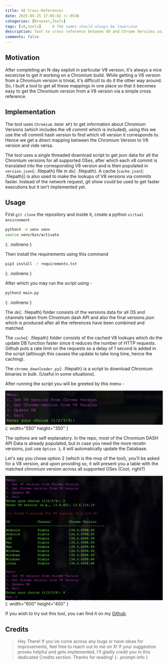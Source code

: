 ```yaml
---
title: V8 Cross Referencer
date: 2025-05-25 17:05:02 +/-0530
categories: [Browser,Tools]
tags: [v8,tools]     # TAG names should always be lowercase
description: Tool to cross reference between V8 and Chrome Versions using Chromium Dash API.
comments: false
---
```


## Motivation

After completing an N-day exploit in particular V8 version, it's always a nice excercise to get it working on a Chromium build. While getting a V8 version from a Chromium version is trivial, it's difficult to do it the other way around. So, I built a tool to get all these mappings in one place so that it becomes easy to get the Chromium version from a V8 version via a simple cross reference. 

## Implementation

The tool uses `Chromium DASH API` to get information about Chromium Versions (which includes the v8 commit which is included), using this we use the v8 commit hash version to find which v8 version it corresponds to. Hence we get a direct mapping between the Chromium Version to V8 version and vide versa. 

The tool uses a single threaded download script to get json data for all the Chromium versions for all supported OSes, after which each v8 commit is translated into the corresponding V8 version and is then populated in `version.json`{: .filepath} file in `db`{: .filepath}. A cache (`cache.json`{: .filepath}) is also used to make the lookups of V8 versions via commits faster. Instead of the network request, git show could be used to get faster executions but it isn't implemented yet.

## Usage

First `git clone` the repository and inside it, create a python `virtual environment`

```bash
python3 -m venv venv
source venv/bin/activate
```
{: .nolineno }

Then install the requirements using this command 

```bash
pip3 install -r requirements.txt
```
{: .nolineno }

After which you may run the script using -

```bash
python3 main.py
```
{: .nolineno }

The `db`{: .filepath} folder consists of the versions data for all OS and channels taken from Chromium dash API and also the final versions.json which is produced after all the references have been combined and matched.

The `cache`{: .filepath} folder consists of the cached V8 lookups which do the update DB function faster since it reduces the number of HTTP requests. Github puts a rate limit on the requests so a delay of 1 second is added in the script (although this causes the update to take long time, hence the caching).

The `chrome_downloader.py`{: .filepath} is a script to download Chromium binaries in bulk. (Useful in some situations).

After running the script you will be greeted by this menu -

![Desktop View](/assets/Browser/Tools/V8_Cross_Referencer/menu.png){: width="550" height="350" }

The options are self explanatory. In the repo, most of the Chromium DASH API Data is already populated, but in case you need the more recetn versions, just use `Option 3`, it will automatically update the Database.

Let's say you chose option 2 (which is the mvp of the tool), you'll be asked for a V8 version, and upon providing so, it will present you a table with the matched chromium version across all supported OSes (Cool, right?)

![Desktop View](/assets/Browser/Tools/V8_Cross_Referencer/output.png){: width="600" height="400" }

If you wish to try out this tool, you can find it on my [Github](https://github.com/Shreyas-Penkar/V8_Cross_Referencer).

## Credits

> Hey There! If you’ve come across any bugs or have ideas for improvements, feel free to reach out to me on X!
If your suggestion proves helpful and gets implemented, I’ll gladly credit you in this dedicated Credits section. Thanks for reading!
{: .prompt-info }